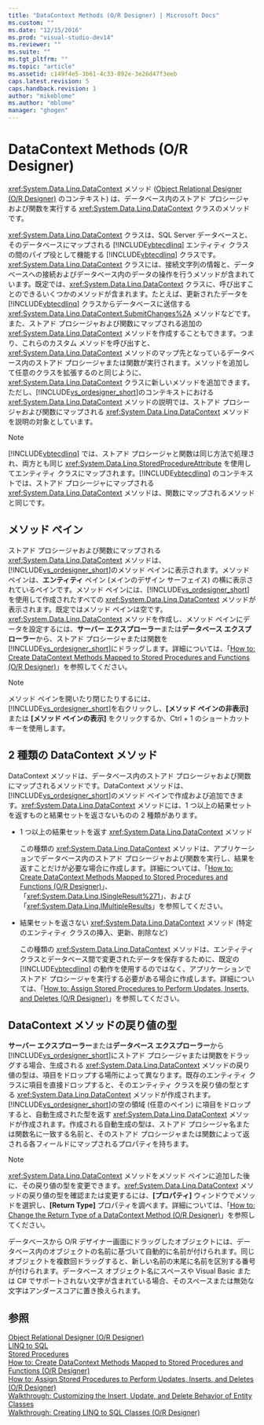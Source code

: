 ```yaml
---
title: "DataContext Methods (O/R Designer) | Microsoft Docs"
ms.custom: ""
ms.date: "12/15/2016"
ms.prod: "visual-studio-dev14"
ms.reviewer: ""
ms.suite: ""
ms.tgt_pltfrm: ""
ms.topic: "article"
ms.assetid: c149f4e5-3b61-4c33-892e-3e26d47f3eeb
caps.latest.revision: 5
caps.handback.revision: 1
author: "mikeblome"
ms.author: "mblome"
manager: "ghogen"
---
```

# DataContext Methods (O/R Designer)
<xref:System.Data.Linq.DataContext> メソッド \([Object Relational Designer \(O\/R Designer\)](../data-tools/linq-to-sql-tools-in-visual-studio2.md) のコンテキスト\) は、データベース内のストアド プロシージャおよび関数を実行する <xref:System.Data.Linq.DataContext> クラスのメソッドです。  
  
 <xref:System.Data.Linq.DataContext> クラスは、SQL Server データベースと、そのデータベースにマップされる [!INCLUDE[vbtecdlinq](../data-tools/includes/vbtecdlinq_md.md)] エンティティ クラスの間のパイプ役として機能する [!INCLUDE[vbtecdlinq](../data-tools/includes/vbtecdlinq_md.md)] クラスです。<xref:System.Data.Linq.DataContext> クラスには、接続文字列の情報と、データベースへの接続およびデータベース内のデータの操作を行うメソッドが含まれています。既定では、<xref:System.Data.Linq.DataContext> クラスに、呼び出すことのできるいくつかのメソッドが含まれます。たとえば、更新されたデータを [!INCLUDE[vbtecdlinq](../data-tools/includes/vbtecdlinq_md.md)] クラスからデータベースに送信する <xref:System.Data.Linq.DataContext.SubmitChanges%2A> メソッドなどです。また、ストアド プロシージャおよび関数にマップされる追加の <xref:System.Data.Linq.DataContext> メソッドを作成することもできます。つまり、これらのカスタム メソッドを呼び出すと、<xref:System.Data.Linq.DataContext> メソッドのマップ先となっているデータベース内のストアド プロシージャまたは関数が実行されます。メソッドを追加して任意のクラスを拡張するのと同じように、<xref:System.Data.Linq.DataContext> クラスに新しいメソッドを追加できます。ただし、[!INCLUDE[vs_ordesigner_short](../data-tools/includes/vs_ordesigner_short_md.md)]のコンテキストにおける <xref:System.Data.Linq.DataContext> メソッドの説明では、ストアド プロシージャおよび関数にマップされる <xref:System.Data.Linq.DataContext> メソッドを説明の対象としています。  
  
> [!NOTE]
>  [!INCLUDE[vbtecdlinq](../data-tools/includes/vbtecdlinq_md.md)] では、ストアド プロシージャと関数は同じ方法で処理され、両方とも同じ <xref:System.Data.Linq.StoredProcedureAttribute> を使用してエンティティ クラスにマップされます。[!INCLUDE[vbtecdlinq](../data-tools/includes/vbtecdlinq_md.md)] のコンテキストでは、ストアド プロシージャにマップされる <xref:System.Data.Linq.DataContext> メソッドは、関数にマップされるメソッドと同じです。  
  
## メソッド ペイン  
 ストアド プロシージャおよび関数にマップされる <xref:System.Data.Linq.DataContext> メソッドは、[!INCLUDE[vs_ordesigner_short](../data-tools/includes/vs_ordesigner_short_md.md)]のメソッド ペインに表示されます。メソッド ペインは、**エンティティ** ペイン \(メインのデザイン サーフェイス\) の横に表示されているペインです。メソッド ペインには、[!INCLUDE[vs_ordesigner_short](../data-tools/includes/vs_ordesigner_short_md.md)]を使用して作成されたすべての <xref:System.Data.Linq.DataContext> メソッドが表示されます。既定ではメソッド ペインは空です。<xref:System.Data.Linq.DataContext> メソッドを作成し、メソッド ペインにデータを設定するには、**サーバー エクスプローラー**または**データベース エクスプローラー**から、ストアド プロシージャまたは関数を [!INCLUDE[vs_ordesigner_short](../data-tools/includes/vs_ordesigner_short_md.md)]にドラッグします。詳細については、「[How to: Create DataContext Methods Mapped to Stored Procedures and Functions \(O\/R Designer\)](../data-tools/how-to-create-datacontext-methods-mapped-to-stored-procedures-and-functions-o-r-designer.md)」を参照してください。  
  
> [!NOTE]
>  メソッド ペインを開いたり閉じたりするには、[!INCLUDE[vs_ordesigner_short](../data-tools/includes/vs_ordesigner_short_md.md)]を右クリックし、**\[メソッド ペインの非表示\]** または **\[メソッド ペインの表示\]** をクリックするか、Ctrl \+ 1 のショートカット キーを使用します。  
  
## 2 種類の DataContext メソッド  
 DataContext メソッドは、データベース内のストアド プロシージャおよび関数にマップされるメソッドです。DataContext メソッドは、[!INCLUDE[vs_ordesigner_short](../data-tools/includes/vs_ordesigner_short_md.md)]のメソッド ペインで作成および追加できます。<xref:System.Data.Linq.DataContext> メソッドには、1 つ以上の結果セットを返すものと結果セットを返さないものの 2 種類があります。  
  
-   1 つ以上の結果セットを返す <xref:System.Data.Linq.DataContext> メソッド  
  
     この種類の <xref:System.Data.Linq.DataContext> メソッドは、アプリケーションでデータベース内のストアド プロシージャおよび関数を実行し、結果を返すことだけが必要な場合に作成します。詳細については、「[How to: Create DataContext Methods Mapped to Stored Procedures and Functions \(O\/R Designer\)](../data-tools/how-to-create-datacontext-methods-mapped-to-stored-procedures-and-functions-o-r-designer.md)」、「<xref:System.Data.Linq.ISingleResult%271>」、および「<xref:System.Data.Linq.IMultipleResults>」を参照してください。  
  
-   結果セットを返さない <xref:System.Data.Linq.DataContext> メソッド \(特定のエンティティ クラスの挿入、更新、削除など\)  
  
     この種類の <xref:System.Data.Linq.DataContext> メソッドは、エンティティ クラスとデータベース間で変更されたデータを保存するために、既定の [!INCLUDE[vbtecdlinq](../data-tools/includes/vbtecdlinq_md.md)] の動作を使用するのではなく、アプリケーションでストアド プロシージャを実行する必要がある場合に作成します。詳細については、「[How to: Assign Stored Procedures to Perform Updates, Inserts, and Deletes \(O\/R Designer\)](../data-tools/how-to-assign-stored-procedures-to-perform-updates-inserts-and-deletes-o-r-designer.md)」を参照してください。  
  
## DataContext メソッドの戻り値の型  
 **サーバー エクスプローラー**または**データベース エクスプローラー**から [!INCLUDE[vs_ordesigner_short](../data-tools/includes/vs_ordesigner_short_md.md)]にストアド プロシージャまたは関数をドラッグする場合、生成される <xref:System.Data.Linq.DataContext> メソッドの戻り値の型は、項目をドロップする場所によって異なります。既存のエンティティ クラスに項目を直接ドロップすると、そのエンティティ クラスを戻り値の型とする <xref:System.Data.Linq.DataContext> メソッドが作成されます。[!INCLUDE[vs_ordesigner_short](../data-tools/includes/vs_ordesigner_short_md.md)]の空の領域 \(任意のペイン\) に項目をドロップすると、自動生成された型を返す <xref:System.Data.Linq.DataContext> メソッドが作成されます。作成される自動生成の型は、ストアド プロシージャ名または関数名に一致する名前と、そのストアド プロシージャまたは関数によって返される各フィールドにマップされるプロパティを持ちます。  
  
> [!NOTE]
>  <xref:System.Data.Linq.DataContext> メソッドをメソッド ペインに追加した後に、その戻り値の型を変更できます。<xref:System.Data.Linq.DataContext> メソッドの戻り値の型を確認または変更するには、**\[プロパティ\]** ウィンドウでメソッドを選択し、**\[Return Type\]** プロパティを調べます。詳細については、「[How to: Change the Return Type of a DataContext Method \(O\/R Designer\)](../data-tools/how-to-change-the-return-type-of-a-datacontext-method-o-r-designer.md)」を参照してください。  
  
 データベースから O\/R デザイナー画面にドラッグしたオブジェクトには、データベース内のオブジェクトの名前に基づいて自動的に名前が付けられます。同じオブジェクトを複数回ドラッグすると、新しい名前の末尾に名前を区別する番号が付けられます。データベース オブジェクト名にスペースや Visual Basic または C\# でサポートされない文字が含まれている場合、そのスペースまたは無効な文字はアンダースコアに置き換えられます。  
  
## 参照  
 [Object Relational Designer \(O\/R Designer\)](../data-tools/linq-to-sql-tools-in-visual-studio2.md)   
 [LINQ to SQL](../Topic/LINQ%20to%20SQL.md)   
 [Stored Procedures](../Topic/Stored%20Procedures.md)   
 [How to: Create DataContext Methods Mapped to Stored Procedures and Functions \(O\/R Designer\)](../data-tools/how-to-create-datacontext-methods-mapped-to-stored-procedures-and-functions-o-r-designer.md)   
 [How to: Assign Stored Procedures to Perform Updates, Inserts, and Deletes \(O\/R Designer\)](../data-tools/how-to-assign-stored-procedures-to-perform-updates-inserts-and-deletes-o-r-designer.md)   
 [Walkthrough: Customizing the Insert, Update, and Delete Behavior of Entity Classes](../data-tools/walkthrough-customizing-the-insert-update-and-delete-behavior-of-entity-classes.md)   
 [Walkthrough: Creating LINQ to SQL Classes \(O\/R Designer\)](../Topic/Walkthrough:%20Creating%20LINQ%20to%20SQL%20Classes%20\(O-R%20Designer\).md)